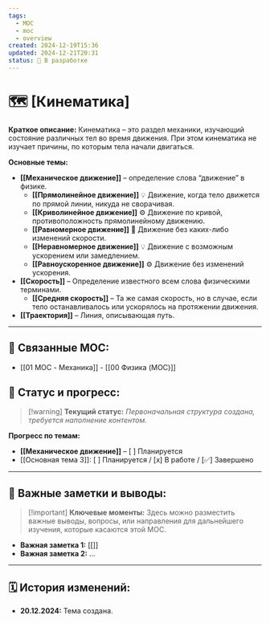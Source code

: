 ```yaml
---
tags:
  - MOC
  - moc
  - overview
created: 2024-12-19T15:36
updated: 2024-12-21T20:31
status: 🚧 В разработке
---
```


# 🗺️ **[Кинематика]**

**Краткое описание:**  Кинематика – это раздел механики, изучающий состояние различных тел во время движения. При этом кинематика не изучает причины, по которым тела начали двигаться.

**Основные темы:**
- **[[Механическое движение]]** – определение слова “движение” в физике.
	- **[[Прямолинейное движение]]** 💡  Движение, когда тело движется по прямой линии, никуда не сворачивая.
	- **[[Криволинейное движение]]** ⚙️  Движение по кривой, противоположность прямолинейному движению.
	- **[[Равномерное движение]]**  🎯  Движение без каких-либо изменений скорости.
	- **[[Неравномерное движение]]** 💡  Движение с возможным ускорением или замедлением.
	- **[[Равноускоренное движение]]** ⚙️  Движение без изменений ускорения.
- **[[Скорость]]** – Определение известного всем слова физическими терминами.
	- **[[Средняя скорость]]** – Та же самая скорость, но в случае, если тело останавливалось или ускорялось на протяжении движения.
- **[[Траектория]]** – Линия, описывающая путь.
---

## 🔗 **Связанные MOC:**

- [[01 MOC - Механика]]
	  - [[00 Физика (MOC)]]

## 🚦 **Статус и прогресс:**

> [!warning] **Текущий статус:** _Первоначальная структура создана, требуется наполнение контентом._

**Прогресс по темам:**

- **[[Механическое движение]]** – [ ] Планируется
- [[Основная тема 3]]:  [ ] Планируется / [x] В работе / [✅] Завершено

---

## 📌 **Важные заметки и выводы:**

> [!important] **Ключевые моменты:** Здесь можно разместить важные выводы, вопросы, или направления для дальнейшего изучения, которые касаются этой MOC.

- **Важная заметка 1:** [[]]
- **Важная заметка 2:** ...

---

## 🗓️ **История изменений:**

- **20.12.2024:**  Тема создана.
#  